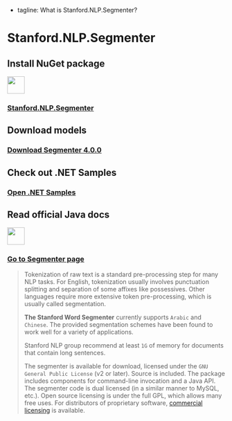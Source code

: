  - tagline: What is Stanford.NLP.Segmenter?

# Stanford.NLP.Segmenter

 <div class="snlp-actions">
  <div class="row">
    <div class="col-sm-6">
      <h2>Install NuGet package</h2>
      <i class="fa" aria-hidden="true"><img src="../images/nuget.png" style="width:40px;" /></i>
      <h3 class="actionlink">
        <a href="https://www.nuget.org/packages/Stanford.NLP.Segmenter/">Stanford.NLP.Segmenter</a>
      </h3>
    </div>
    <div class="col-sm-6">
      <h2>Download models</h2>
      <i class="fa fa-download" aria-hidden="true"></i>
      <h3 class="actionlink">
        <a href="https://nlp.stanford.edu/software/stanford-segmenter-4.0.0.zip">Download Segmenter 4.0.0</a>
      </h3>
    </div>
  </div>
  <div class="row">
    <div class="col-sm-6">
      <h2>Check out .NET Samples</h2>
      <i class="fa fa-book" aria-hidden="true"></i>
      <h3 class="actionlink">
        <a href="../samples.html#Stanford-Word-Segmenter">Open .NET Samples</a>
      </h3>
    </div>
    <div class="col-sm-6">
      <h2>Read official Java docs</h2>
      <i class="fa" aria-hidden="true"><img src="../images/logo.jpg" style="width:40px;" /></i>
      <h3 class="actionlink">
        <a href="https://nlp.stanford.edu/software/segmenter.html">Go to Segmenter page</a>
      </h3>
    </div>
  </div>
 </div>


>Tokenization of raw text is a standard pre-processing step for many NLP tasks. For English, tokenization usually involves punctuation splitting and separation of some affixes like possessives. Other languages require more extensive token pre-processing, which is usually called segmentation.
>
>**The Stanford Word Segmenter** currently supports `Arabic` and `Chinese`. The provided segmentation schemes have been found to work well for a variety of applications.
>
>Stanford NLP group recommend at least `1G` of memory for documents that contain long sentences.
>
>The segmenter is available for download, licensed under the `GNU General Public License` (v2 or later). Source is included. The package includes components for command-line invocation and a Java API. The segmenter code is dual licensed (in a similar manner to MySQL, etc.). Open source licensing is under the full GPL, which allows many free uses. For distributors of proprietary software, [commercial licensing](http://otlportal.stanford.edu/techfinder/technology/ID=27276) is available.